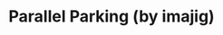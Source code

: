 <!--
id: 13940128140
link: http://tumblr.atmos.org/post/13940128140/parallel-parking-by-imajig
slug: parallel-parking-by-imajig
date: Thu Dec 08 2011 15:20:18 GMT-0800 (PST)
publish: 2011-12-08
tags: 
title: Parallel Parking (by imajig)
-->


Parallel Parking (by imajig)
============================



